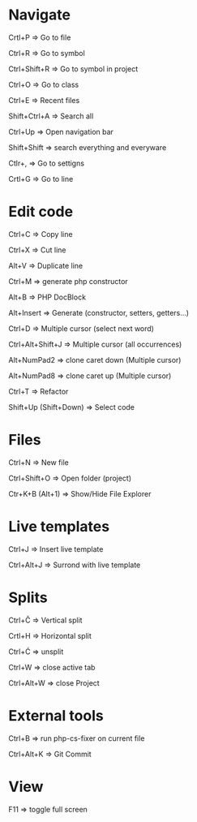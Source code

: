 # Navigate

Crtl+P => Go to file

Ctrl+R => Go to symbol 

Ctrl+Shift+R => Go to symbol in project

Ctrl+O => Go to class

Ctrl+E => Recent files

Shift+Ctrl+A => Search all

Ctrl+Up => Open navigation bar

Shift+Shift => search everything and everyware

Ctlr+, => Go to settigns

Crtl+G => Go to line


# Edit code

Ctrl+C => Copy line

Ctrl+X => Cut line

Alt+V => Duplicate line

Ctrl+M => generate php constructor

Alt+B => PHP DocBlock

Alt+Insert => Generate (constructor, setters, getters...)

Ctrl+D => Multiple cursor (select next word)

Ctrl+Alt+Shift+J => Multiple cursor (all occurrences)

Alt+NumPad2 => clone caret down (Multiple cursor)

Alt+NumPad8 => clone caret up (Multiple cursor)

Ctrl+T => Refactor

Shift+Up (Shift+Down) => Select code


# Files

Ctrl+N => New file

Ctrl+Shift+O => Open folder (project)

Ctr+K+B (Alt+1) => Show/Hide File Explorer

# Live templates

Ctrl+J => Insert live template

Ctrl+Alt+J => Surrond with live template


# Splits

Ctrl+Č => Vertical split

Crtl+H => Horizontal split

Ctrl+Ć => unsplit

Ctrl+W => close active tab

Ctrl+Alt+W => close Project


# External tools

Ctrl+B => run php-cs-fixer on current file

Ctrl+Alt+K => Git Commit

# View
F11 => toggle full screen
